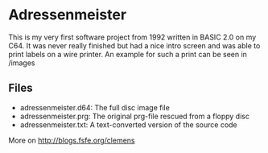 Adressenmeister
===============

This is my very first software project from 1992 written in BASIC 2.0 on my C64. It was never really finished but had a nice intro screen and was able to print labels on a wire printer. An example for such a print can be seen in /images

Files
-----

* adressenmeister.d64: The full disc image file
* adressenmeister.prg: The original prg-file rescued from a floppy disc
* adressenmeister.txt: A text-converted version of the source code

More on http://blogs.fsfe.org/clemens
